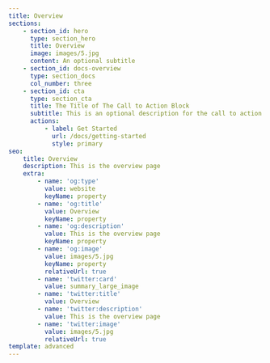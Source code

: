 ```yaml
---
title: Overview
sections:
    - section_id: hero
      type: section_hero
      title: Overview
      image: images/5.jpg
      content: An optional subtitle
    - section_id: docs-overview
      type: section_docs
      col_number: three
    - section_id: cta
      type: section_cta
      title: The Title of The Call to Action Block
      subtitle: This is an optional description for the call to action block.
      actions:
          - label: Get Started
            url: /docs/getting-started
            style: primary
seo:
    title: Overview
    description: This is the overview page
    extra:
        - name: 'og:type'
          value: website
          keyName: property
        - name: 'og:title'
          value: Overview
          keyName: property
        - name: 'og:description'
          value: This is the overview page
          keyName: property
        - name: 'og:image'
          value: images/5.jpg
          keyName: property
          relativeUrl: true
        - name: 'twitter:card'
          value: summary_large_image
        - name: 'twitter:title'
          value: Overview
        - name: 'twitter:description'
          value: This is the overview page
        - name: 'twitter:image'
          value: images/5.jpg
          relativeUrl: true
template: advanced
---
```

